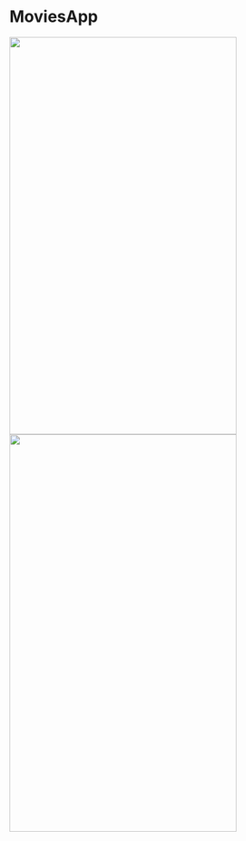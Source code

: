 # MoviesApp

<img src="https://github.com/user-attachments/assets/dd46f09d-d949-45ca-8a90-1a7d54c09d59" width="400" height="700">
<img src="https://github.com/user-attachments/assets/3679e663-e7a0-47c7-a192-215b20c9de01" width="400" height="700">
